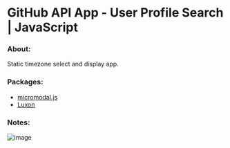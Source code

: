 # GitHub API App - User Profile Search | JavaScript

### About:

Static timezone select and display app.

### Packages:

- [micromodal.js](https://www.npmjs.com/package/micromodal?activeTab=readme)
- [Luxon](https://www.npmjs.com/package/luxon)

### Notes:

![image](https://github.com/kalafriz/fsd-roadmap/assets/80020511/d69436e4-8937-4ad9-af7b-29863e1500f8)

